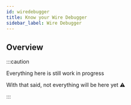```yaml
---
id: wiredebugger
title: Know your Wire Debugger
sidebar_label: Wire Debugger
---
```


## Overview

:::caution

Everything here is still work in progress

With that said, not everything will be here yet ⚠

:::
